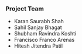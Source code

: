 ### Project Team

- Karan Saurabh Shah
- Sahil Sanjay Bhagat
- Shubham Ravindra Koshti
- Francisco Franco Arenas
- Hitesh Jitendra Patil
